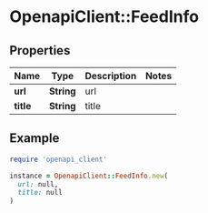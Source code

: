 # OpenapiClient::FeedInfo

## Properties

| Name | Type | Description | Notes |
| ---- | ---- | ----------- | ----- |
| **url** | **String** | url |  |
| **title** | **String** | title |  |

## Example

```ruby
require 'openapi_client'

instance = OpenapiClient::FeedInfo.new(
  url: null,
  title: null
)
```

